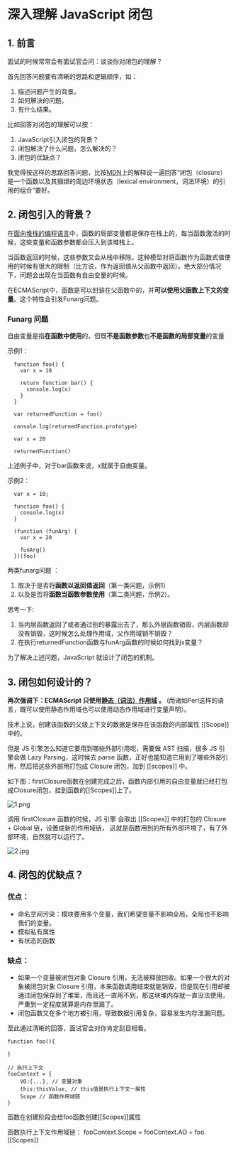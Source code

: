 # 深入理解 JavaScript 闭包

## 1. 前言

面试的时候常常会有面试官会问：谈谈你对闭包的理解？

首先回答问题要有清晰的思路和逻辑顺序，如：

1. 描述问题产生的背景。
2. 如何解决的问题。
3. 有什么结果。

比如回答对闭包的理解可以按：

1. JavaScript引入闭包的背景？
2. 闭包解决了什么问题，怎么解决的？
3. 闭包的优缺点？

我觉得按这样的思路回答问题，比按[MDN](<https://developer.mozilla.org/zh-CN/docs/Web/JavaScript/Closures>)上的解释说一遍回答“闭包（closure）是一个函数以及其捆绑的周边环境状态（lexical environment，词法环境）的引用的组合”要好。

## 2. 闭包引入的背景？

在[面向堆栈的编程语言](http://en.wikipedia.org/wiki/Stack-oriented_programming_language)中，函数的局部变量都是保存在栈上的，每当函数激活的时候，这些变量和函数参数都会压入到该堆栈上。

当函数返回的时候，这些参数又会从栈中移除。这种模型对将函数作为函数式值使用的时候有很大的限制（比方说，作为返回值从父函数中返回）。绝大部分情况下，问题会出现在当函数有自由变量的时候。

在ECMAScript中，函数是可以封装在父函数中的，并**可以使用父函数上下文的变量**。这个特性会引发Funarg问题。

### Funarg 问题

自由变量是指**在函数中使用**的，但既**不是函数参数**也**不是函数的局部变量**的变量

示例1：

```
  function foo() {
    var x = 10

    return function bar() {
      console.log(x)
    }
  }

  var returnedFunction = foo()

  console.log(returnedFunction.prototype)

  var x = 20

  returnedFunction()
```

上述例子中，对于bar函数来说，x就属于自由变量。

示例2：

```
  var x = 10;

  function foo() {
    console.log(x)
  }

  (function (funArg) {
    var x = 20

    funArg()
  })(foo)
```

两类funarg问题 ：

1.  取决于是否将**函数以返回值返回**（第一类问题，示例1）
1.  以及是否将**函数当函数参数使用**（第二类问题，示例2）。

思考一下:

1. 当内层函数返回了或者通过别的暴露出去了，那么外层函数销毁，内层函数却没有销毁，这时候怎么处理作用域，父作用域销不销毁？
2. 在执行returnedFunction函数与funArg函数的时候如何找到x变量？

为了解决上述问题，JavaScript 就设计了闭包的机制。

## 3. 闭包如何设计的？

**再次强调下：ECMAScript 只使用[静态（词法）作用域](https://en.wikipedia.org/wiki/Scope_(computer_science)#Lexical_scoping) 。**  (而诸如Perl这样的语言，既可以使用静态作用域也可以使用动态作用域进行变量声明）。

技术上说，创建该函数的父级上下文的数据是保存在该函数的内部属性 [[Scope]]中的。

但是 JS 引擎怎么知道它要用到哪些外部引用呢，需要做 AST 扫描，很多 JS 引擎会做 Lazy Parsing，这时候去 parse 函数，正好也能知道它用到了哪些外部引用，然后把这些外部用打包成 Closure 闭包，加到 [[scopes]] 中。

如下图：firstClosure函数在创建完成之后，函数内部引用的自由变量就已经打包成Closure闭包，挂到函数的[[Scopes]]上了。


![1.png](https://p3-juejin.byteimg.com/tos-cn-i-k3u1fbpfcp/fa894fd8a8984faf98c003f7f7c992b4~tplv-k3u1fbpfcp-jj-mark:0:0:0:0:q75.image#?w=1398&h=1318&s=589839&e=png&b=ffffff)

调用 firstClosure 函数的时候，JS 引擎 会取出 [[Scopes]] 中的打包的 Closure + Global 链，设置成新的作用域链， 这就是函数用到的所有外部环境了，有了外部环境，自然就可以运行了。

![2.jpg](https://p6-juejin.byteimg.com/tos-cn-i-k3u1fbpfcp/199bd302638e4ece84d3c275cc20e10e~tplv-k3u1fbpfcp-jj-mark:0:0:0:0:q75.image#?w=1376&h=1042&s=208806&e=jpg&b=fefdfd)

## 4. 闭包的优缺点？

### 优点：

-   命名空间污染：模块要用多个变量，我们希望变量不影响全局，全局也不影响我们的变量。
-   模拟私有属性
-   有状态的函数

### 缺点：

-   如果一个变量被闭包对象 Closure 引用，无法被释放回收。如果一个很大的对象被闭包对象 Closure 引用，本来函数调用结束就能销毁，但是现在引用却被通过闭包保存到了堆里，而且还一直用不到，那这块堆内存就一直没法使用，严重到一定程度就算是内存泄漏了。
-   闭包函数又在多个地方被引用，导致数据引用复杂，容易发生内存泄漏问题。

至此通过清晰的回答，面试官会对你肯定刮目相看。

```
function foo(){

}

// 执行上下文
fooContext = {
    VO:{...}, // 变量对象
    this:thisValue, // this值是执行上下文一属性
    Scope // 函数作用域链
}
```

函数在创建阶段会给foo函数创建[[Scopes]]属性

函数执行上下文作用域链：
fooContext.Scope = fooContext.AO + foo.[[Scopes]]